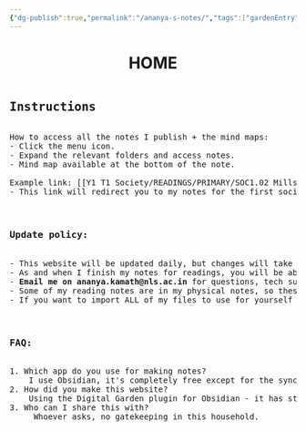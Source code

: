 ```yaml
---
{"dg-publish":true,"permalink":"/ananya-s-notes/","tags":["gardenEntry"]}
---
```


<html>
<head></head>
<body>

<center>
<h1>HOME</h1>
</center>

<pre>
<h2>Instructions</h2>
How to access all the notes I publish + the mind maps:
- Click the menu icon.
- Expand the relevant folders and access notes.
- Mind map available at the bottom of the note.

Example link: [[Y1 T1 Society/READINGS/PRIMARY/SOC1.02 Mills, The Sociological Imagination\|SOC1.02 Mills, The Sociological Imagination]]
- This link will redirect you to my notes for the first society reading, from where you can go to other linked notes/people/concepts.

<h3>
Update policy:
</h3>
- This website will be updated daily, but changes will take a while to reflect.
- As and when I finish my notes for readings, you will be able to see them.
- <b>Email me on ananya.kamath@nls.ac.in</b> for questions, tech support (if the website isn't working) or requesting a reading. 
- Some of my reading notes are in my physical notes, so these will be updated with lower priority.
- If you want to import ALL of my files to use for yourself on Obsidian (with a proper mindmap and links), email me. Taking this route means that my files will not update automatically, because they will be <b>locally</b> stored.

<h3>
FAQ:
</h3>
1. Which app do you use for making notes?
	I use Obsidian, it's completely free except for the sync and publish features, which are easily circumvented.
2. How did you make this website?
	Using the Digital Garden plugin for Obsidian - it has step-by-step instructions on how to create a GitHub repo and host your site using Vercel.
3. Who can I share this with?
	 Whoever asks, no gatekeeping in this household. 

</pre>

</body>
</html>


